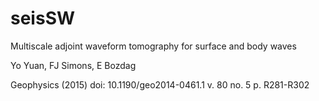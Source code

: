 # seisSW
Multiscale adjoint waveform tomography for surface and body waves

Yo Yuan, FJ Simons, E Bozdag 

Geophysics (2015) doi: 10.1190/geo2014-0461.1 v. 80 no. 5 p. R281-R302 
